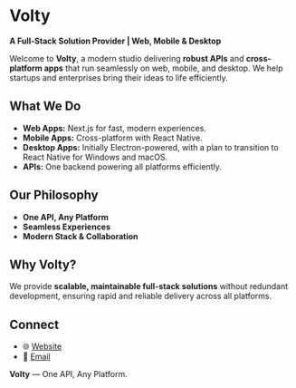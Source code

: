 # Volty

**A Full-Stack Solution Provider | Web, Mobile & Desktop**

Welcome to **Volty**, a modern studio delivering **robust APIs** and **cross-platform apps** that run seamlessly on web, mobile, and desktop. We help startups and enterprises bring their ideas to life efficiently.

## What We Do

- **Web Apps:** Next.js for fast, modern experiences.
- **Mobile Apps:** Cross-platform with React Native.
- **Desktop Apps:** Initially Electron-powered, with a plan to transition to React Native for Windows and macOS.
- **APIs:** One backend powering all platforms efficiently.

## Our Philosophy

- **One API, Any Platform**
- **Seamless Experiences**
- **Modern Stack & Collaboration**

## Why Volty?

We provide **scalable, maintainable full-stack solutions** without redundant development, ensuring rapid and reliable delivery across all platforms.

## Connect

- 🌐 [Website](http://1234)
- 📧 [Email](mailto:bygithaka@gmail.com)

**Volty** — One API, Any Platform.
